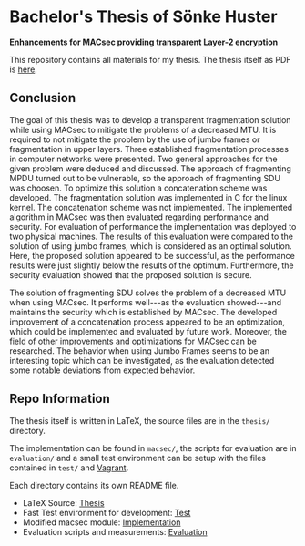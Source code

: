# Bachelor's Thesis of Sönke Huster
**Enhancements for MACsec providing transparent Layer-2 encryption**

This repository contains all materials for my thesis.
The thesis itself as PDF is [here](thesis/thesis.pdf).

## Conclusion
The goal of this thesis was to develop a transparent fragmentation solution while using MACsec to mitigate the problems of a decreased MTU.
It is required to not mitigate the problem by the use of jumbo frames or fragmentation in upper layers.
Three established fragmentation processes in computer networks were presented.
Two general approaches for the given problem were deduced and discussed.
The approach of fragmenting MPDU turned out to be vulnerable, so the approach of fragmenting SDU was choosen.
To optimize this solution a concatenation scheme was developed.
The fragmentation solution was implemented in C for the linux kernel.
The concatenation scheme was not implemented.
The implemented algorithm in MACsec was then evaluated regarding performance and security.
For evaluation of performance the implementation was deployed to two physical machines.
The results of this evaluation were compared to the solution of using jumbo frames, which is considered as an optimal solution.
Here, the proposed solution appeared to be successful, as the performance results were just slightly below the results of the optimum.
Furthermore, the security evaluation showed that the proposed solution is secure.

The solution of fragmenting SDU solves the problem of a decreased MTU when using MACsec.
It performs well---as the evaluation showed---and maintains the security which is established by MACsec.
The developed improvement of a concatenation process appeared to be an optimization, which could be implemented and evaluated by future work.
Moreover, the field of other improvements and optimizations for MACsec can be researched.
The behavior when using Jumbo Frames seems to be an interesting topic which can be investigated, as the evaluation detected some notable deviations from expected behavior.

## Repo Information
The thesis itself is written in LaTeX, the source files are in the `thesis/` directory.

The implementation can be found in `macsec/`, the scripts for evaluation are in `evaluation/` and a small test environment can be setup with the files contained in `test/` and [Vagrant](https://vagrantup.com).

Each directory contains its own README file.

* LaTeX Source: [Thesis](thesis/README.md)
* Fast Test environment for development: [Test](test/README.md)
* Modified macsec module: [Implementation](macsec/README.md)
* Evaluation scripts and measurements: [Evaluation](evaluation/README.md)

